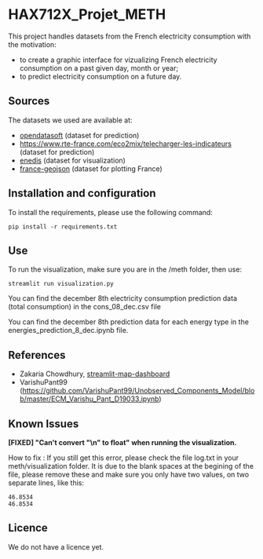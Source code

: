 # HAX712X_Projet_METH

This project handles datasets from the French electricity consumption with the motivation:
- to create a graphic interface for vizualizing French electricity consumption on a past given day, month or year;
- to predict electricity consumption on a future day.

## Sources

The datasets we used are available at:
- [opendatasoft](https://odre.opendatasoft.com/explore/dataset/eco2mix-national-tr/information/?disjunctive.nature&sort=-date_heure) (dataset for prediction)
- https://www.rte-france.com/eco2mix/telecharger-les-indicateurs (dataset for prediction)
- [enedis](https://data.enedis.fr/explore/dataset/consommation-annuelle-residentielle-par-adresse/information/) (dataset for visualization)
- [france-geojson](https://github.com/gregoiredavid/france-geojson/blob/master/README.md) (dataset for plotting France)

## Installation and configuration

To install the requirements, please use the following command: 

    pip install -r requirements.txt

## Use

To run the visualization, make sure you are in the /meth folder, then use:

    streamlit run visualization.py
    
You can find the december 8th electricity consumption prediction data (total consumption) in the cons_08_dec.csv file

You can find the december 8th prediction data for each energy type in the energies_prediction_8_dec.ipynb file. 

## References

- Zakaria Chowdhury, [streamlit-map-dashboard](https://github.com/zakariachowdhury/streamlit-map-dashboard)
- VarishuPant99 (https://github.com/VarishuPant99/Unobserved_Components_Model/blob/master/ECM_Varishu_Pant_D19033.ipynb)

## Known Issues

**[FIXED] "Can't convert "\n" to float" when running the visualization.**

How to fix : 
If you still get this error, please check the file log.txt in your meth/visualization folder. It is due to the blank spaces at the begining of the file, please remove these and make sure you only have two values, on two separate lines, like this:
    
    46.8534
    46.8534


## Licence

We do not have a licence yet.
